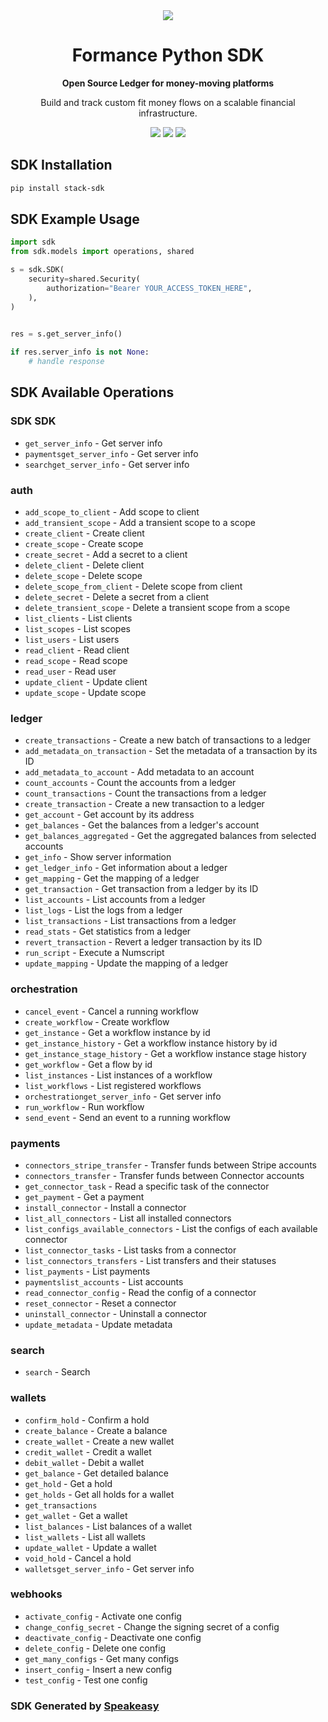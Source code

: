 <div align="center">
    <picture>
        <source srcset="https://user-images.githubusercontent.com/6267663/221572723-e77f55a3-5d19-4a13-94f8-e7b0b340d71e.svg" media="(prefers-color-scheme: dark)">
        <img src="https://user-images.githubusercontent.com/6267663/221572726-6982541c-d1cf-4d9f-9bbf-cd774a2713e6.svg">
    </picture>
   <h1>Formance Python SDK</h1>
   <p><strong>Open Source Ledger for money-moving platforms</strong></p>
   <p>Build and track custom fit money flows on a scalable financial infrastructure.</p>
   <a href="https://docs.formance.com"><img src="https://img.shields.io/static/v1?label=Docs&message=Docs&color=000&style=for-the-badge" /></a>
   <a href="https://join.slack.com/t/formance-community/shared_invite/zt-1of48xmgy-Jc6RH8gzcWf5D0qD2HBPQA"><img src="https://img.shields.io/static/v1?label=Slack&message=Join&color=7289da&style=for-the-badge" /></a>
  <a href="https://opensource.org/licenses/MIT"><img src="https://img.shields.io/badge/License-MIT-blue.svg?style=for-the-badge" /></a>
</div>

<!-- Start SDK Installation -->
## SDK Installation

```bash
pip install stack-sdk
```
<!-- End SDK Installation -->

## SDK Example Usage
<!-- Start SDK Example Usage -->
```python
import sdk
from sdk.models import operations, shared

s = sdk.SDK(
    security=shared.Security(
        authorization="Bearer YOUR_ACCESS_TOKEN_HERE",
    ),
)

    
res = s.get_server_info()

if res.server_info is not None:
    # handle response
```
<!-- End SDK Example Usage -->

<!-- Start SDK Available Operations -->
## SDK Available Operations

### SDK SDK

* `get_server_info` - Get server info
* `paymentsget_server_info` - Get server info
* `searchget_server_info` - Get server info

### auth

* `add_scope_to_client` - Add scope to client
* `add_transient_scope` - Add a transient scope to a scope
* `create_client` - Create client
* `create_scope` - Create scope
* `create_secret` - Add a secret to a client
* `delete_client` - Delete client
* `delete_scope` - Delete scope
* `delete_scope_from_client` - Delete scope from client
* `delete_secret` - Delete a secret from a client
* `delete_transient_scope` - Delete a transient scope from a scope
* `list_clients` - List clients
* `list_scopes` - List scopes
* `list_users` - List users
* `read_client` - Read client
* `read_scope` - Read scope
* `read_user` - Read user
* `update_client` - Update client
* `update_scope` - Update scope

### ledger

* `create_transactions` - Create a new batch of transactions to a ledger
* `add_metadata_on_transaction` - Set the metadata of a transaction by its ID
* `add_metadata_to_account` - Add metadata to an account
* `count_accounts` - Count the accounts from a ledger
* `count_transactions` - Count the transactions from a ledger
* `create_transaction` - Create a new transaction to a ledger
* `get_account` - Get account by its address
* `get_balances` - Get the balances from a ledger's account
* `get_balances_aggregated` - Get the aggregated balances from selected accounts
* `get_info` - Show server information
* `get_ledger_info` - Get information about a ledger
* `get_mapping` - Get the mapping of a ledger
* `get_transaction` - Get transaction from a ledger by its ID
* `list_accounts` - List accounts from a ledger
* `list_logs` - List the logs from a ledger
* `list_transactions` - List transactions from a ledger
* `read_stats` - Get statistics from a ledger
* `revert_transaction` - Revert a ledger transaction by its ID
* `run_script` - Execute a Numscript
* `update_mapping` - Update the mapping of a ledger

### orchestration

* `cancel_event` - Cancel a running workflow
* `create_workflow` - Create workflow
* `get_instance` - Get a workflow instance by id
* `get_instance_history` - Get a workflow instance history by id
* `get_instance_stage_history` - Get a workflow instance stage history
* `get_workflow` - Get a flow by id
* `list_instances` - List instances of a workflow
* `list_workflows` - List registered workflows
* `orchestrationget_server_info` - Get server info
* `run_workflow` - Run workflow
* `send_event` - Send an event to a running workflow

### payments

* `connectors_stripe_transfer` - Transfer funds between Stripe accounts
* `connectors_transfer` - Transfer funds between Connector accounts
* `get_connector_task` - Read a specific task of the connector
* `get_payment` - Get a payment
* `install_connector` - Install a connector
* `list_all_connectors` - List all installed connectors
* `list_configs_available_connectors` - List the configs of each available connector
* `list_connector_tasks` - List tasks from a connector
* `list_connectors_transfers` - List transfers and their statuses
* `list_payments` - List payments
* `paymentslist_accounts` - List accounts
* `read_connector_config` - Read the config of a connector
* `reset_connector` - Reset a connector
* `uninstall_connector` - Uninstall a connector
* `update_metadata` - Update metadata

### search

* `search` - Search

### wallets

* `confirm_hold` - Confirm a hold
* `create_balance` - Create a balance
* `create_wallet` - Create a new wallet
* `credit_wallet` - Credit a wallet
* `debit_wallet` - Debit a wallet
* `get_balance` - Get detailed balance
* `get_hold` - Get a hold
* `get_holds` - Get all holds for a wallet
* `get_transactions`
* `get_wallet` - Get a wallet
* `list_balances` - List balances of a wallet
* `list_wallets` - List all wallets
* `update_wallet` - Update a wallet
* `void_hold` - Cancel a hold
* `walletsget_server_info` - Get server info

### webhooks

* `activate_config` - Activate one config
* `change_config_secret` - Change the signing secret of a config
* `deactivate_config` - Deactivate one config
* `delete_config` - Delete one config
* `get_many_configs` - Get many configs
* `insert_config` - Insert a new config
* `test_config` - Test one config
<!-- End SDK Available Operations -->

### SDK Generated by [Speakeasy](https://docs.speakeasyapi.dev/docs/using-speakeasy/client-sdks)
